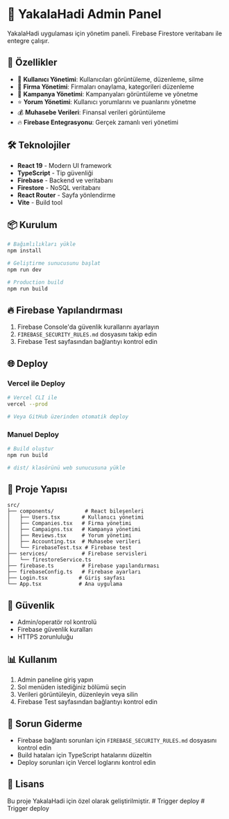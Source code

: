# 🎯 YakalaHadi Admin Panel

YakalaHadi uygulaması için yönetim paneli. Firebase Firestore veritabanı ile entegre çalışır.

## 🚀 Özellikler

- 👥 **Kullanıcı Yönetimi**: Kullanıcıları görüntüleme, düzenleme, silme
- 🏢 **Firma Yönetimi**: Firmaları onaylama, kategorileri düzenleme
- 🎯 **Kampanya Yönetimi**: Kampanyaları görüntüleme ve yönetme
- ⭐ **Yorum Yönetimi**: Kullanıcı yorumlarını ve puanlarını yönetme
- 💰 **Muhasebe Verileri**: Finansal verileri görüntüleme
- 🔥 **Firebase Entegrasyonu**: Gerçek zamanlı veri yönetimi

## 🛠️ Teknolojiler

- **React 19** - Modern UI framework
- **TypeScript** - Tip güvenliği
- **Firebase** - Backend ve veritabanı
- **Firestore** - NoSQL veritabanı
- **React Router** - Sayfa yönlendirme
- **Vite** - Build tool

## 📦 Kurulum

```bash
# Bağımlılıkları yükle
npm install

# Geliştirme sunucusunu başlat
npm run dev

# Production build
npm run build
```

## 🔥 Firebase Yapılandırması

1. Firebase Console'da güvenlik kurallarını ayarlayın
2. `FIREBASE_SECURITY_RULES.md` dosyasını takip edin
3. Firebase Test sayfasından bağlantıyı kontrol edin

## 🌐 Deploy

### Vercel ile Deploy

```bash
# Vercel CLI ile
vercel --prod

# Veya GitHub üzerinden otomatik deploy
```

### Manuel Deploy

```bash
# Build oluştur
npm run build

# dist/ klasörünü web sunucusuna yükle
```

## 📁 Proje Yapısı

```
src/
├── components/          # React bileşenleri
│   ├── Users.tsx       # Kullanıcı yönetimi
│   ├── Companies.tsx   # Firma yönetimi
│   ├── Campaigns.tsx   # Kampanya yönetimi
│   ├── Reviews.tsx     # Yorum yönetimi
│   ├── Accounting.tsx  # Muhasebe verileri
│   └── FirebaseTest.tsx # Firebase test
├── services/           # Firebase servisleri
│   └── firestoreService.ts
├── firebase.ts         # Firebase yapılandırması
├── firebaseConfig.ts   # Firebase ayarları
├── Login.tsx          # Giriş sayfası
└── App.tsx            # Ana uygulama
```

## 🔐 Güvenlik

- Admin/operatör rol kontrolü
- Firebase güvenlik kuralları
- HTTPS zorunluluğu

## 📊 Kullanım

1. Admin paneline giriş yapın
2. Sol menüden istediğiniz bölümü seçin
3. Verileri görüntüleyin, düzenleyin veya silin
4. Firebase Test sayfasından bağlantıyı kontrol edin

## 🐛 Sorun Giderme

- Firebase bağlantı sorunları için `FIREBASE_SECURITY_RULES.md` dosyasını kontrol edin
- Build hataları için TypeScript hatalarını düzeltin
- Deploy sorunları için Vercel loglarını kontrol edin

## 📝 Lisans

Bu proje YakalaHadi için özel olarak geliştirilmiştir. #   T r i g g e r   d e p l o y      
 # Trigger deploy
